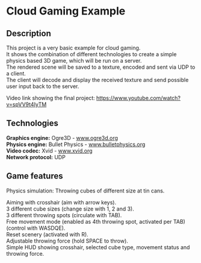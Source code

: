 Cloud Gaming Example
==========

Description
-----------

This project is a very basic example for cloud gaming.  
It shows the combination of different technologies to create a simple physics based 3D game, which will be run on a server.  
The rendered scene will be saved to a texture, encoded and sent via UDP to a client.  
The client will decode and display the received texture and send possible user input back to the server.  

Video link showing the final project: https://www.youtube.com/watch?v=spVV9t4IyTM

Technologies
------------

**Graphics engine:** Ogre3D - www.ogre3d.org  
**Physics engine:** Bullet Physics - www.bulletphysics.org  
**Video codec:** Xvid - www.xvid.org  
**Network protocol:** UDP

Game features
------------

Physics simulation: Throwing cubes of different size at tin cans.

Aiming with crosshair (aim with arrow keys).  
3 different cube sizes (change size with 1, 2 and 3).  
3 different throwing spots (circulate with TAB).  
Free movement mode (enabled as 4th throwing spot, activated per TAB) (control with WASDQE).  
Reset scenery (activated with R).  
Adjustable throwing force (hold SPACE to throw).  
Simple HUD showing crosshair, selected cube type, movement status and throwing force.
